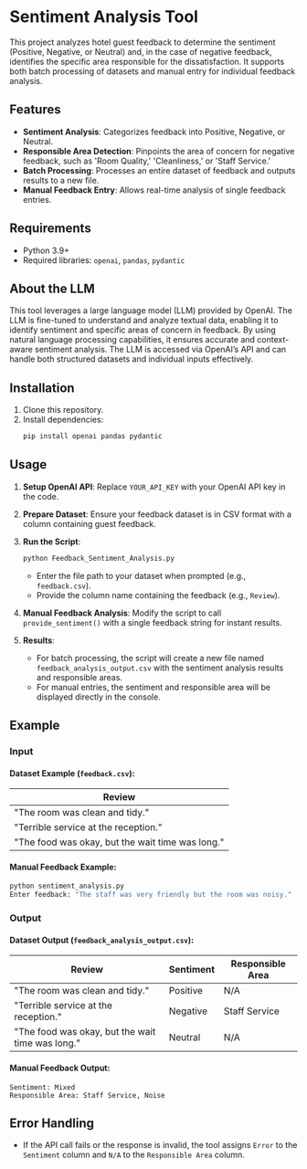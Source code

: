 # Sentiment Analysis Tool

This project analyzes hotel guest feedback to determine the sentiment (Positive, Negative, or Neutral) and, in the case of negative feedback, identifies the specific area responsible for the dissatisfaction. It supports both batch processing of datasets and manual entry for individual feedback analysis.

## Features

- **Sentiment Analysis**: Categorizes feedback into Positive, Negative, or Neutral.
- **Responsible Area Detection**: Pinpoints the area of concern for negative feedback, such as 'Room Quality,' 'Cleanliness,' or 'Staff Service.'
- **Batch Processing**: Processes an entire dataset of feedback and outputs results to a new file.
- **Manual Feedback Entry**: Allows real-time analysis of single feedback entries.

## Requirements

- Python 3.9+
- Required libraries: `openai`, `pandas`, `pydantic`

## About the LLM

This tool leverages a large language model (LLM) provided by OpenAI. The LLM is fine-tuned to understand and analyze textual data, enabling it to identify sentiment and specific areas of concern in feedback. By using natural language processing capabilities, it ensures accurate and context-aware sentiment analysis. The LLM is accessed via OpenAI’s API and can handle both structured datasets and individual inputs effectively.

## Installation

1. Clone this repository.
2. Install dependencies:
   ```bash
   pip install openai pandas pydantic
   ```

## Usage

1. **Setup OpenAI API**:
   Replace `YOUR_API_KEY` with your OpenAI API key in the code.

2. **Prepare Dataset**:
   Ensure your feedback dataset is in CSV format with a column containing guest feedback.

3. **Run the Script**:
   ```bash
   python Feedback_Sentiment_Analysis.py
   ```
   - Enter the file path to your dataset when prompted (e.g., `feedback.csv`).
   - Provide the column name containing the feedback (e.g., `Review`).

4. **Manual Feedback Analysis**:
   Modify the script to call `provide_sentiment()` with a single feedback string for instant results.

5. **Results**:
   - For batch processing, the script will create a new file named `feedback_analysis_output.csv` with the sentiment analysis results and responsible areas.
   - For manual entries, the sentiment and responsible area will be displayed directly in the console.

## Example

### Input
#### Dataset Example (`feedback.csv`):
| Review                         |
|--------------------------------|
| "The room was clean and tidy."|
| "Terrible service at the reception." |
| "The food was okay, but the wait time was long." |

#### Manual Feedback Example:
```bash
python sentiment_analysis.py
Enter feedback: "The staff was very friendly but the room was noisy."
```

### Output
#### Dataset Output (`feedback_analysis_output.csv`):
| Review                         | Sentiment | Responsible Area       |
|--------------------------------|-----------|------------------------|
| "The room was clean and tidy."| Positive  | N/A                    |
| "Terrible service at the reception." | Negative  | Staff Service          |
| "The food was okay, but the wait time was long." | Neutral   | N/A                    |

#### Manual Feedback Output:
```
Sentiment: Mixed
Responsible Area: Staff Service, Noise
```

## Error Handling
- If the API call fails or the response is invalid, the tool assigns `Error` to the `Sentiment` column and `N/A` to the `Responsible Area` column.

